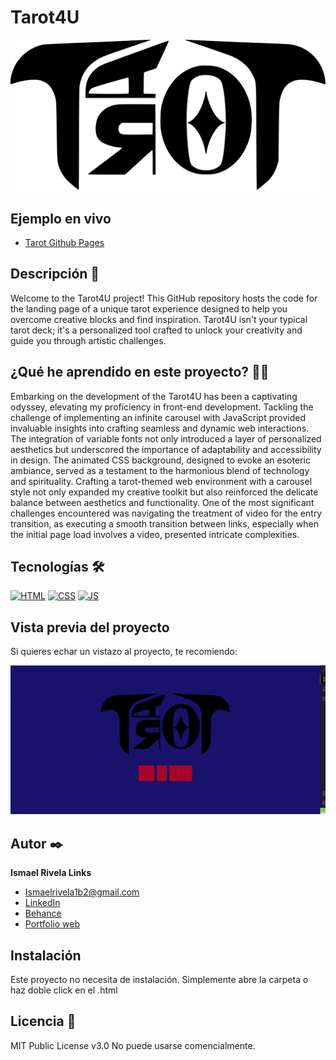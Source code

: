 # Tarot4U
![Imagen del proyecto](https://github.com/IsmaelRivela/Tarot4U/blob/main/assets/tarot_logo.svg)

## Ejemplo en vivo
- [Tarot Github Pages](https://ismaelrivela.github.io/Tarot4U/)

## Descripción 📑

Welcome to the Tarot4U project! This GitHub repository hosts the code for the landing page of a unique tarot experience designed to help you overcome creative blocks and find inspiration. Tarot4U isn't your typical tarot deck; it's a personalized tool crafted to unlock your creativity and guide you through artistic challenges.

## ¿Qué he aprendido en este proyecto? 🙇🏻 

Embarking on the development of the Tarot4U has been a captivating odyssey, elevating my proficiency in front-end development. Tackling the challenge of implementing an infinite carousel with JavaScript provided invaluable insights into crafting seamless and dynamic web interactions. The integration of variable fonts not only introduced a layer of personalized aesthetics but underscored the importance of adaptability and accessibility in design. The animated CSS background, designed to evoke an esoteric ambiance, served as a testament to the harmonious blend of technology and spirituality. Crafting a tarot-themed web environment with a carousel style not only expanded my creative toolkit but also reinforced the delicate balance between aesthetics and functionality. One of the most significant challenges encountered was navigating the treatment of video for the entry transition, as executing a smooth transition between links, especially when the initial page load involves a video, presented intricate complexities.

## Tecnologías 🛠
<!-- Iconos sacados de: https://github.com/hendrasob/badges/blob/master/README.md y https://github.com/alexandresanlim/Badges4-README.md-Profile -->
[![HTML](https://img.shields.io/badge/HTML5-E34F26?style=for-the-badge&logo=html5&logoColor=white)](https://es.wikipedia.org/wiki/HTML5)
[![CSS](https://img.shields.io/badge/CSS3-1572B6?style=for-the-badge&logo=css3&logoColor=white)](https://es.wikipedia.org/wiki/CSS)
[![JS](https://img.shields.io/badge/JavaScript-F7DF1E?style=for-the-badge&logo=javascript&logoColor=black)](https://es.wikipedia.org/wiki/JavaScript)

## Vista previa del proyecto
Si quieres echar un vistazo al proyecto, te recomiendo:

![Captura del proyecto](https://github.com/IsmaelRivela/Tarot4U/blob/main/assets/Captura%20de%20pantalla%202023-12-02%20142343.png)


## Autor ✒️
**Ismael Rivela Links**

* [Ismaelrivela1b2@gmail.com](Ismaelrivela1b2@gmail.com)
* [LinkedIn](https://es.linkedin.com/in/ismaelrivelajelliti)
* [Behance](https://www.behance.net/IsmaelRivelaJelliti)
* [Portfolio web](https://ismaelrivela.github.io/IsmaelRivDev/)

## Instalación 
Este proyecto no necesita de instalación. Simplemente abre la carpeta o haz doble click en el .html
  
## Licencia 📄
MIT Public License v3.0
No puede usarse comencialmente.
